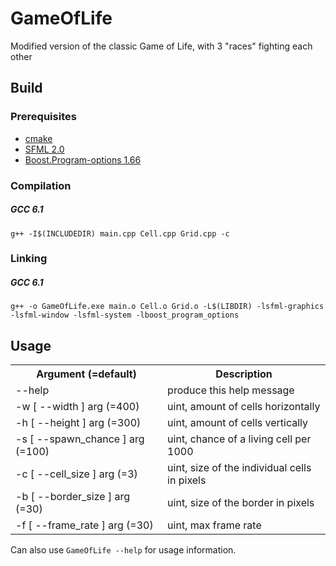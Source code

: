 # GameOfLife
Modified version of the classic Game of Life, with 3 "races" fighting each other

<h2>Build</h2>

<h3>Prerequisites</h3>

<ul>
<li><a href=#>cmake</a></li>
<li><a href=https://www.sfml-dev.org/>SFML 2.0</a></li>
<li><a href=http://www.boost.org/doc/libs/1_66_0/doc/html/program_options.html>Boost.Program-options 1.66</a></li>
</ul>

<h3>Compilation</h3>

<h5>GCC 6.1</h5>
<code>g++ -I$(INCLUDEDIR) main.cpp Cell.cpp Grid.cpp -c</code>

<h3>Linking</h3>

<h5>GCC 6.1</h5>
<code>g++ -o GameOfLife.exe main.o Cell.o Grid.o -L$(LIBDIR) -lsfml-graphics -lsfml-window -lsfml-system -lboost_program_options</code>

<h2>Usage</h2>

<table>
<tr><th>Argument (=default)</th><th>Description</th></tr>
<tr><td>--help</td><td>produce this help message</td></tr>
<tr><td>-w [ --width ] arg (=400)</td><td>uint, amount of cells horizontally</td></tr>
<tr><td>-h [ --height ] arg (=300)</td><td>uint, amount of cells vertically</td></tr>
<tr><td>-s [ --spawn_chance ] arg (=100)</td><td>uint, chance of a living cell per 1000</td></tr>
<tr><td>-c [ --cell_size ] arg (=3)</td><td>uint, size of the individual cells in pixels</td></tr>
<tr><td>-b [ --border_size ] arg (=30)</td><td>uint, size of the border in pixels</td></tr>
<tr><td>-f [ --frame_rate ] arg (=30)</td><td>uint, max frame rate</td></tr>
</table>

Can also use <code>GameOfLife --help</code> for usage information.
